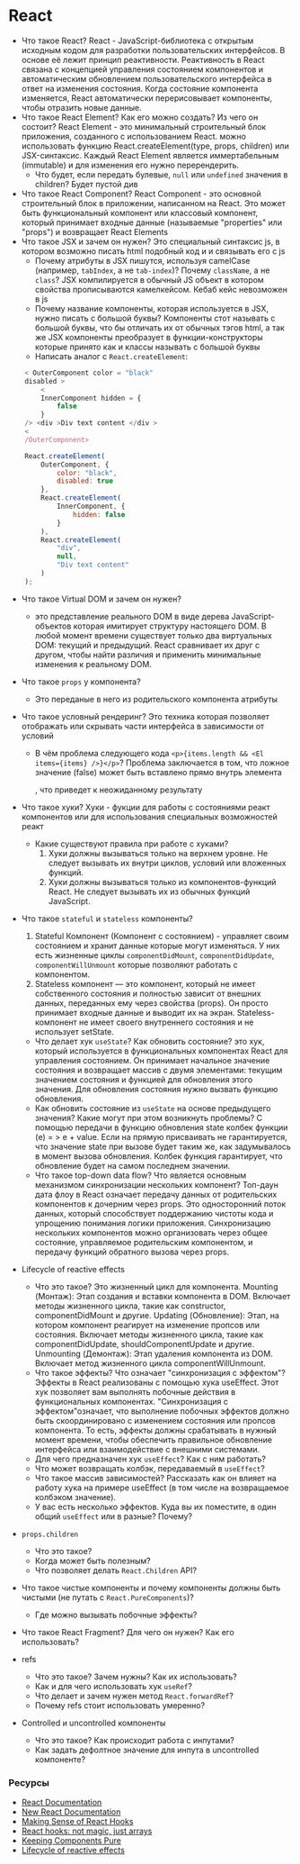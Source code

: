# React
* Что такое React?
  React - JavaScript-библиотека с открытым исходным кодом для разработки пользовательских интерфейсов. В основе её лежит принцип реактивности. Реактивность в React связана с концепцией управления состоянием компонентов и автоматическим обновлением пользовательского интерфейса в ответ на изменения состояния. Когда состояние компонента изменяется, React автоматически перерисовывает компоненты, чтобы отразить новые данные.
* Что такое React Element? Как его можно создать? Из чего он состоит?
  React Element - это минимальный строительный блок приложения, созданного с использованием React.
  можно использовать функцию React.createElement(type, props, children) или  JSX-синтаксис. Каждый React Element является иммертабельным (immutable) и для изменения его нужно перерендерить.
  + Что будет, если передать булевые,  `null` или `undefined` значения в children? Будет пустой див
* Что такое React Component?
  React Component - это основной строительный блок в приложении, написанном на React. Это может быть функциональный компонент или классовый компонент, который принимает входные данные (называемые "properties" или "props") и возвращает React    Elements
* Что такое JSX и зачем он нужен?
Это специальный синтаксис js, в котором возможно писать html подобный код и и связывать его с js
  + Почему атрибуты в JSX пишутся, используя camelCase (например,     `tabIndex`, а не `tab-index`)? Почему `className`, а не `class`?
  JSX компилируется в обычный JS объект в котором свойства прописываются камелкейсом. Кебаб кейс невозможен в js
  + Почему название компоненты, которая используется в JSX, нужно писать с большой буквы?
  Компоненты стот называть с большой буквы, что бы отличать их от обычных тэгов html, а так же JSX компоненты преобразует в функции-конструкторы которые принято как и классы называть с большой буквы
  + Написать аналог с `React.createElement`:

```javascript
    < OuterComponent color = "black"
    disabled >
        <
        InnerComponent hidden = {
            false
        }
    /> <div >Div text content </div >
    <
    /OuterComponent>
```

```javascript
    React.createElement(
        OuterComponent, {
            color: "black",
            disabled: true
        },
        React.createElement(
            InnerComponent, {
                hidden: false
            }
        ),
        React.createElement(
            "div",
            null,
            "Div text content"
        )
    );
```

* Что такое Virtual DOM и зачем он нужен?
  + это представление реального DOM в виде дерева JavaScript-объектов которая имитирует структуру настоящего DOM. В любой момент времени существует только два виртуальных DOM: текущий и предыдущий. React сравнивает их друг с другом, чтобы найти различия и применить минимальные изменения к реальному DOM.
* Что такое `props` у компонента?
  + Это переданые в него из родительского компонента атрибуты
  
* Что такое условный рендеринг?
   Это техника которая позволяет отображать или скрывать части интерфейса в зависимости от условий
  
  + В чём проблема следующего кода `<p>{items.length && <El items={items} />}</p>`?
  Проблема заключается в том, что ложное значение (false) может быть вставлено прямо внутрь элемента <p>, что приведет к неожиданному результату

* Что такое хуки?
  Хуки - фукции для работы с состояниями реакт компонентов или для использования специальных возможностей реакт
  + Какие существуют правила при работе с хуками?
    1. Хуки должны вызываться только на верхнем уровне. Не следует вызывать их внутри циклов, условий или вложенных функций.
    2. Хуки должны вызываться только из компонентов-функций React. Не следует вызывать их из обычных функций JavaScript.
* Что такое `stateful` и `stateless` компоненты?
    1. Stateful Компонент (Компонент с состоянием) - управляет своим состоянием и хранит данные которые могут изменяться. У них есть жизненные циклы `componentDidMount`, `componentDidUpdate`, `componentWillUnmount` которые позволяют работать с компонентом.
    2. Stateless компонент — это компонент, который не имеет собственного состояния и полностью зависит от внешних данных, переданных ему через свойства (props). Он просто принимает входные данные и выводит их на экран.  Stateless-компонент не имеет своего внутреннего состояния и не использует setState.


  + Что делает хук `useState`? Как обновить состояние? это хук, который используется в функциональных компонентах React для управления состоянием. Он принимает начальное значение состояния и возвращает массив с двумя элементами: текущим значением состояния и функцией для обновления этого значения. Для обновления состояния нужно вызвать функцию обновления.
  + Как обновить состояние из `useState` на основе предыдущего значения? Какие могут при этом возникнуть проблемы? С помощью передачи в функцию обновления state колбек функции (e) = > e + value. Если на прямую присваивать не гарантируется, что значение state при вызове будет таким же, как задумывалось в момент вызова обновления. Колбек функция гарантирует, что обновление будет на самом последнем значении. 
  + Что такое top-down data flow? Что является основным механизмом синхронизации нескольких компонент? Топ-даун дата флоу в React означает передачу данных от родительских компонентов к дочерним через props. Это односторонний поток данных, который способствует поддержанию чистоты кода и упрощению понимания логики приложения. Синхронизацию нескольких компонентов можно организовать через общее состояние, управляемое родительским компонентом, и передачу функций обратного вызова через props.
* Lifecycle of reactive effects
  + Что это такое? Это жизненный цикл для компонента. Mounting (Монтаж): Этап создания и вставки компонента в DOM. Включает методы жизненного цикла, такие как constructor, componentDidMount и другие.
Updating (Обновление): Этап, на котором компонент реагирует на изменение пропсов или состояния. Включает методы жизненного цикла, такие как componentDidUpdate, shouldComponentUpdate и другие.
Unmounting (Демонтаж): Этап удаления компонента из DOM. Включает метод жизненного цикла componentWillUnmount.
  + Что такое эффекты? Что означает "синхронизация с эффектом"? Эффекты в React реализованы с помощью хука useEffect. Этот хук позволяет вам выполнять побочные действия в функциональных компонентах. "Синхронизация с эффектом"означает, что выполнение побочных эффектов должно быть скоординировано с изменением состояния или пропсов компонента. То есть, эффекты должны срабатывать в нужный момент времени, чтобы обеспечить правильное обновление интерфейса или взаимодействие с внешними системами.
  + Для чего предназначен хук `useEffect`? Как с ним работать?
  + Что может возвращать колбэк, передаваемый в `useEffect`?
  + Что такое массив зависимостей? Рассказать как он влияет на работу хука на примере useEffect (в том числе на возвращаемое колбэком значение).
  + У вас есть несколько эффектов. Куда вы их поместите, в один общий `useEffect` или в разные? Почему?
* `props.children`
  + Что это такое?
  + Когда может быть полезным?
  + Что позволяет делать `React.Children` API?
* Что такое чистые компоненты и почему компоненты должны быть чистыми (не путать с `React.PureComponents`)?
  + Где можно вызывать побочные эффекты?
* Что такое React Fragment? Для чего он нужен? Как его использовать?
* refs
  + Что это такое? Зачем нужны? Как их использовать?
  + Как и для чего использовать хук `useRef`?
  + Что делает и зачем нужен метод `React.forwardRef`?
  + Почему refs стоит использовать умеренно?
* Controlled и uncontrolled компоненты
  + Что это такое? Как происходит работа с инпутами?
  + Как задать дефолтное значение для инпута в uncontrolled компоненте?

### Ресурсы

* [React Documentation](https://reactJS.org/docs/getting-started.html)
* [New React Documentation](https://beta.reactjs.org/)
* [Making Sense of React Hooks](https://medium.com/@dan_abramov/making-sense-of-react-hooks-fdbde8803889)
* [React hooks: not magic, just arrays](https://medium.com/@ryardley/react-hooks-not-magic-just-arrays-cd4f1857236e)
* [Keeping Components Pure](https://beta.reactjs.org/learn/keeping-components-pure)
* [Lifecycle of reactive effects](https://beta.reactjs.org/learn/lifecycle-of-reactive-effects)

